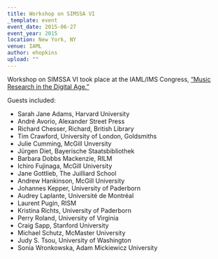 ```yaml
---
title: Workshop on SIMSSA VI
_template: event
event_date: 2015-06-27
event_year: 2015
location: New York, NY
venue: IAML
author: ehopkins
upload: ""
---
```


Workshop on SIMSSA VI took place at the IAML/IMS Congress, [“Music Research in the Digital Age.”](http://www.musiclibraryassoc.org/page/IAML_IMS_2015/)

Guests included:

* Sarah Jane Adams, Harvard University
* André Avorio, Alexander Street Press
* Richard Chesser, Richard, British Library
* Tim Crawford, University of London, Goldsmiths
* Julie Cumming, McGill Unversity
* Jürgen Diet, Bayerische Staatsbibliothek
* Barbara Dobbs Mackenzie, RILM
* Ichiro Fujinaga, McGill University
* Jane Gottlieb, The Juilliard School
* Andrew Hankinson, McGill University
* Johannes Kepper, University of Paderborn
* Audrey Laplante, Université de Montréal
* Laurent Pugin, RISM
* Kristina Richts, University of Paderborn
* Perry Roland, University of Virginia
* Craig Sapp, Stanford University
* Michael Schutz, McMaster University
* Judy S. Tsou, University of Washington
* Sonia Wronkowska, Adam Mickiewicz University
